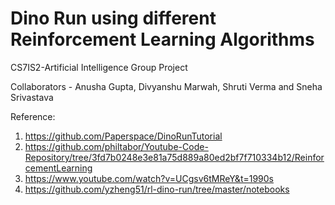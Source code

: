 # Dino Run using different Reinforcement Learning Algorithms
CS7IS2-Artificial Intelligence Group Project

Collaborators - Anusha Gupta, Divyanshu Marwah, Shruti Verma and Sneha Srivastava

Reference: 
1. https://github.com/Paperspace/DinoRunTutorial
2. https://github.com/philtabor/Youtube-Code-Repository/tree/3fd7b0248e3e81a75d889a80ed2bf7f710334b12/ReinforcementLearning
3. https://www.youtube.com/watch?v=UCgsv6tMReY&t=1990s
4. https://github.com/yzheng51/rl-dino-run/tree/master/notebooks
